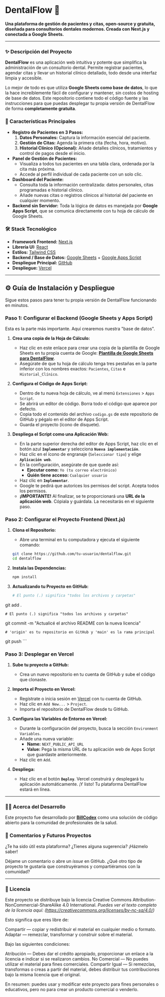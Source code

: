# DentalFlow 🦷

**Una plataforma de gestión de pacientes y citas, open-source y gratuita, diseñada para consultorios dentales modernos. Creada con Next.js y conectada a Google Sheets.**

---

### ✨ Descripción del Proyecto

**DentalFlow** es una aplicación web intuitiva y potente que simplifica la administración de un consultorio dental. Permite registrar pacientes, agendar citas y llevar un historial clínico detallado, todo desde una interfaz limpia y accesible.

Lo mejor de todo es que utiliza **Google Sheets como base de datos**, lo que la hace increíblemente fácil de configurar y mantener, sin costos de hosting de base de datos. Este repositorio contiene todo el código fuente y las instrucciones para que puedas desplegar tu propia versión de DentalFlow de forma **completamente gratuita**.

### 🚀 Características Principales

*   **Registro de Pacientes en 3 Pasos:**
    1.  **Datos Personales:** Captura la información esencial del paciente.
    2.  **Gestión de Citas:** Agenda la primera cita (fecha, hora, motivo).
    3.  **Historial Clínico (Opcional):** Añade detalles clínicos, tratamientos y control de pagos desde el inicio.
*   **Panel de Gestión de Pacientes:**
    *   Visualiza a todos tus pacientes en una tabla clara, ordenada por la cita más próxima.
    *   Accede al perfil individual de cada paciente con un solo clic.
*   **Dashboard del Paciente:**
    *   Consulta toda la información centralizada: datos personales, citas programadas e historial clínico.
    *   Añade nuevas citas o registros clínicos al historial del paciente en cualquier momento.
*   **Backend sin Servidor:** Toda la lógica de datos es manejada por **Google Apps Script**, que se comunica directamente con tu hoja de cálculo de Google Sheets.

### 🛠️ Stack Tecnológico

*   **Framework Frontend:** [Next.js](https://nextjs.org/)
*   **Librería UI:** [React](https://reactjs.org/)
*   **Estilos:** [Tailwind CSS](https://tailwindcss.com/)
*   **Backend / Base de Datos:** [Google Sheets](https://www.google.com/sheets/about/) + [Google Apps Script](https://developers.google.com/apps-script)
*   **Despliegue Principal:** [GitHub](https://github.com/)
*   **Despliegue:** [Vercel](https://vercel.com/)

---

## ⚙️ Guía de Instalación y Despliegue

Sigue estos pasos para tener tu propia versión de DentalFlow funcionando en minutos.

### **Paso 1: Configurar el Backend (Google Sheets y Apps Script)**

Esta es la parte más importante. Aquí crearemos nuestra "base de datos".

1.  **Crea una copia de la Hoja de Cálculo:**
    *   Haz clic en este enlace para crear una copia de la plantilla de Google Sheets en tu propia cuenta de Google:
        **[Plantilla de Google Sheets para DentalFlow](https://docs.google.com/spreadsheets/d/1pxNI3c3bJX7PALvEI7Ul8jxt8QnBxgIn1IPI3q84N-4/edit?usp=sharing)**.
    *   Asegúrate de que tu hoja de cálculo tenga tres pestañas en la parte inferior con los nombres exactos: `Pacientes`, `Citas` e `Historial_Clínico`.

2.  **Configura el Código de Apps Script:**
    *   Dentro de tu nueva hoja de cálculo, ve al menú `Extensiones` > `Apps Script`.
    *   Se abrirá un editor de código. Borra todo el código que aparece por defecto.
    *   Copia todo el contenido del archivo `codigo.gs` de este repositorio de GitHub y pégalo en el editor de Apps Script.
    *   Guarda el proyecto (ícono de disquete).

3.  **Despliega el Script como una Aplicación Web:**
    *   En la parte superior derecha del editor de Apps Script, haz clic en el botón azul **`Implementar`** y selecciona **`Nueva implementación`**.
    *   Haz clic en el ícono de engranaje (`Seleccionar tipo`) y elige **`Aplicación web`**.
    *   En la configuración, asegúrate de que quede así:
        *   **Ejecutar como:** `Yo (tu correo electrónico)`
        *   **Quién tiene acceso:** `Cualquier usuario`
    *   Haz clic en **`Implementar`**.
    *   Google te pedirá que autorices los permisos del script. Acepta todos los permisos.
    *   **¡IMPORTANTE!** Al finalizar, se te proporcionará una **URL de la aplicación web**. Cópiala y guárdala. La necesitarás en el siguiente paso.

### **Paso 2: Configurar el Proyecto Frontend (Next.js)**

1.  **Clona el Repositorio:**
    *   Abre una terminal en tu computadora y ejecuta el siguiente comando:
      ```bash
      git clone https://github.com/tu-usuario/dentalflow.git
      cd dentalflow
      ```

2.  **Instala las Dependencias:**
    ```bash
    npm install
    ```

3.  **Actualizando tu Proyecto en GitHub:**
    ```bash
    # El punto (.) significa "todos los archivos y carpetas"
git add .
    
    # El punto (.) significa "todos los archivos y carpetas"
git commit -m "Actualicé el archivo README con la nueva licencia"
    
    # 'origin' es tu repositorio en GitHub y 'main' es la rama principal
git push
    ```

### **Paso 3: Desplegar en Vercel**

1.  **Sube tu proyecto a GitHub:**
    *   Crea un nuevo repositorio en tu cuenta de GitHub y sube el código que clonaste.

2.  **Importa el Proyecto en Vercel:**
    *   Regístrate o inicia sesión en [Vercel](https://vercel.com/) con tu cuenta de GitHub.
    *   Haz clic en `Add New...` > `Project`.
    *   Importa el repositorio de DentalFlow desde tu GitHub.

3.  **Configura las Variables de Entorno en Vercel:**
    *   Durante la configuración del proyecto, busca la sección `Environment Variables`.
    *   Añade una nueva variable:
        *   **Name:** `NEXT_PUBLIC_API_URL`
        *   **Value:** Pega la misma URL de tu aplicación web de Apps Script que guardaste anteriormente.
    *   Haz clic en `Add`.

4.  **Despliega:**
    *   Haz clic en el botón **`Deploy`**. Vercel construirá y desplegará tu aplicación automáticamente. ¡Y listo! Tu plataforma DentalFlow estará en línea.

---

### 👨‍💻 Acerca del Desarrollo

Este proyecto fue desarrollado por **[BillCodex](https://www.billcodex.com)** como una solución de código abierto para la comunidad de profesionales de la salud.

### 💬 Comentarios y Futuros Proyectos

¿Te ha sido útil esta plataforma? ¿Tienes alguna sugerencia? ¡Házmelo saber!

Déjame un comentario o abre un *issue* en GitHub. ¿Qué otro tipo de proyecto te gustaría que construyéramos y compartiéramos con la comunidad?

---

### 📄 Licencia

Este proyecto se distribuye bajo la licencia Creative Commons Attribution-NonCommercial-ShareAlike 4.0 International.
*Puedes ver el texto completo de la licencia aquí: (https://creativecommons.org/licenses/by-nc-sa/4.0/)*

Esto significa que eres libre de:

Compartir — copiar y redistribuir el material en cualquier medio o formato.
Adaptar — remezclar, transformar y construir sobre el material.

Bajo las siguientes condiciones:

Atribución — Debes dar el crédito apropiado, proporcionar un enlace a la licencia e indicar si se realizaron cambios.
No Comercial — No puedes utilizar el material para fines comerciales.
Compartir Igual — Si remezclas, transformas o creas a partir del material, debes distribuir tus contribuciones bajo la misma licencia que el original.

En resumen: puedes usar y modificar este proyecto para fines personales o educativos, pero no para crear un producto comercial o venderlo.
